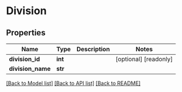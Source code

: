 # Division

## Properties
Name | Type | Description | Notes
------------ | ------------- | ------------- | -------------
**division_id** | **int** |  | [optional] [readonly] 
**division_name** | **str** |  | 

[[Back to Model list]](../README.md#documentation-for-models) [[Back to API list]](../README.md#documentation-for-api-endpoints) [[Back to README]](../README.md)


